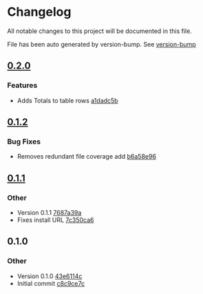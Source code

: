 
# Changelog

All notable changes to this project will be documented in this file.

File has been auto generated by version-bump. See [version-bump](https://deno.land/x/version_bump)

## [0.2.0](https://github.com/jhechtf/code-coverage/compare/0.1.2..0.2.0)


### Features

- Adds Totals to table rows
  [a1dadc5b](https://github.com/jhechtf/code-coverage/commit/a1dadc5be2edd91d75768c11c5edfa3eac2f75f1)

## [0.1.2](https://github.com/jhechtf/code-coverage/compare/0.1.1..0.1.2)


### Bug Fixes

- Removes redundant file coverage add
  [b6a58e96](https://github.com/jhechtf/code-coverage/commit/b6a58e962e1180cb666baf2d410edf1f4d29d2de)



## [0.1.1](https://github.com/jhechtf/code-coverage/compare/0.1.0..0.1.1)


### Other

- Version 0.1.1
  [7687a39a](https://github.com/jhechtf/code-coverage/commit/7687a39ad43e13001e548401911173872b2864c5)
- Fixes install URL
  [7c350ca6](https://github.com/jhechtf/code-coverage/commit/7c350ca602401991cb5c1f86645e8eece67ac507)



## 0.1.0
### Other

- Version 0.1.0
  [43e6114c](https://github.com/jhechtf/code-coverage/commit/43e6114c7061f177cb70d2bc24f3b27585a5128c)
- Initial commit
  [c8c9ce7c](https://github.com/jhechtf/code-coverage/commit/c8c9ce7c2e2e6488edbe82b5aae371633e67a7f9)

